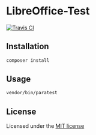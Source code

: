 # LibreOffice-Test

[![Travis CI](https://travis-ci.com/natsu90/libreoffice-test.svg?branch=master)](https://travis-ci.com/natsu90/libreoffice-test)

## Installation

```bash
composer install
```

## Usage

```bash
vendor/bin/paratest
```

## License

Licensed under the [MIT license](http://opensource.org/licenses/MIT)
